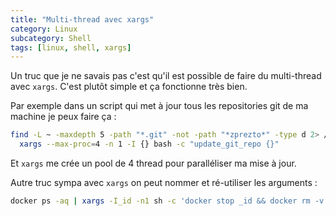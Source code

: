 ```yaml
---
title: "Multi-thread avec xargs"
category: Linux
subcategory: Shell
tags: [linux, shell, xargs]
---
```

Un truc que je ne savais pas c'est qu'il est possible de faire du multi-thread avec `xargs`. C'est plutôt simple
et ça fonctionne très bien.

Par exemple dans un script qui met à jour tous les repositories git de ma machine je peux faire ça :

```bash
find -L ~ -maxdepth 5 -path "*.git" -not -path "*zprezto*" -type d 2> /dev/null | \
  xargs --max-proc=4 -n 1 -I {} bash -c "update_git_repo {}"
```

Et `xargs` me crée un pool de 4 thread pour paralléliser ma mise à jour.

Autre truc sympa avec `xargs` on peut nommer et ré-utiliser les arguments :

```bash
docker ps -aq | xargs -I_id -n1 sh -c 'docker stop _id && docker rm -v _id'
```
